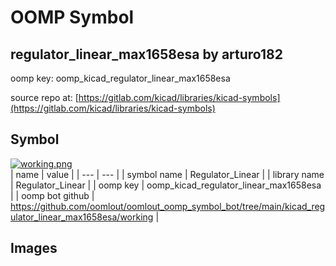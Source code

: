# OOMP Symbol  
## regulator_linear_max1658esa  by arturo182  
  
oomp key: oomp_kicad_regulator_linear_max1658esa  
  
source repo at: [https://gitlab.com/kicad/libraries/kicad-symbols](https://gitlab.com/kicad/libraries/kicad-symbols)  
## Symbol  
  
[![working.png](working_600.png)](working.png)  
| name | value | 
| --- | --- | 
| symbol name | Regulator_Linear | 
| library name | Regulator_Linear | 
| oomp key | oomp_kicad_regulator_linear_max1658esa | 
| oomp bot github | https://github.com/oomlout/oomlout_oomp_symbol_bot/tree/main/kicad_regulator_linear_max1658esa/working | 
## Images  
